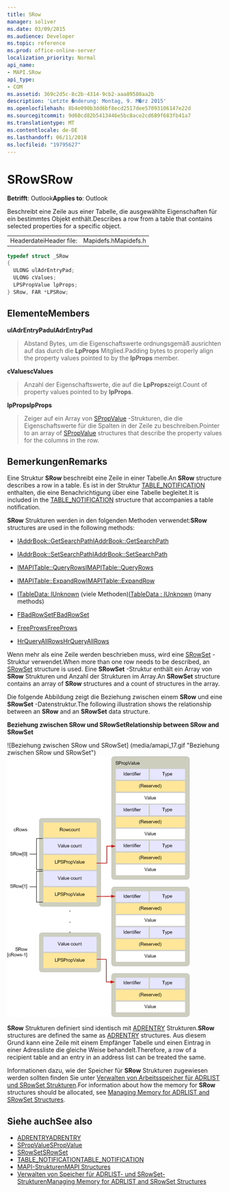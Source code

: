 ```yaml
---
title: SRow
manager: soliver
ms.date: 03/09/2015
ms.audience: Developer
ms.topic: reference
ms.prod: office-online-server
localization_priority: Normal
api_name:
- MAPI.SRow
api_type:
- COM
ms.assetid: 369c2d5c-8c2b-4314-9cb2-aaa89580aa2b
description: 'Letzte �nderung: Montag, 9. M�rz 2015'
ms.openlocfilehash: 8b4e090b3dd6bf8ecd2517dee57093106147e22d
ms.sourcegitcommit: 9d60cd82b5413446e5bc8ace2cd689f683fb41a7
ms.translationtype: MT
ms.contentlocale: de-DE
ms.lasthandoff: 06/11/2018
ms.locfileid: "19795627"
---
```

# <a name="srow"></a><span data-ttu-id="7ea5b-103">SRow</span><span class="sxs-lookup"><span data-stu-id="7ea5b-103">SRow</span></span>

<span data-ttu-id="7ea5b-104">**Betrifft**: Outlook</span><span class="sxs-lookup"><span data-stu-id="7ea5b-104">**Applies to**: Outlook</span></span> 
  
<span data-ttu-id="7ea5b-105">Beschreibt eine Zeile aus einer Tabelle, die ausgewählte Eigenschaften für ein bestimmtes Objekt enthält.</span><span class="sxs-lookup"><span data-stu-id="7ea5b-105">Describes a row from a table that contains selected properties for a specific object.</span></span> 
  
|||
|:-----|:-----|
|<span data-ttu-id="7ea5b-106">Headerdatei</span><span class="sxs-lookup"><span data-stu-id="7ea5b-106">Header file:</span></span>  <br/> |<span data-ttu-id="7ea5b-107">Mapidefs.h</span><span class="sxs-lookup"><span data-stu-id="7ea5b-107">Mapidefs.h</span></span>  <br/> |
   
```cpp
typedef struct _SRow
{
  ULONG ulAdrEntryPad;
  ULONG cValues;
  LPSPropValue lpProps;
} SRow, FAR *LPSRow;

```

## <a name="members"></a><span data-ttu-id="7ea5b-108">Elemente</span><span class="sxs-lookup"><span data-stu-id="7ea5b-108">Members</span></span>

<span data-ttu-id="7ea5b-109">**ulAdrEntryPad**</span><span class="sxs-lookup"><span data-stu-id="7ea5b-109">**ulAdrEntryPad**</span></span>
  
> <span data-ttu-id="7ea5b-110">Abstand Bytes, um die Eigenschaftswerte ordnungsgemäß ausrichten auf das durch die **LpProps** Mitglied.</span><span class="sxs-lookup"><span data-stu-id="7ea5b-110">Padding bytes to properly align the property values pointed to by the **lpProps** member.</span></span> 
    
<span data-ttu-id="7ea5b-111">**cValues**</span><span class="sxs-lookup"><span data-stu-id="7ea5b-111">**cValues**</span></span>
  
> <span data-ttu-id="7ea5b-112">Anzahl der Eigenschaftswerte, die auf die **LpProps**zeigt.</span><span class="sxs-lookup"><span data-stu-id="7ea5b-112">Count of property values pointed to by **lpProps**.</span></span> 
    
<span data-ttu-id="7ea5b-113">**lpProps**</span><span class="sxs-lookup"><span data-stu-id="7ea5b-113">**lpProps**</span></span>
  
> <span data-ttu-id="7ea5b-114">Zeiger auf ein Array von [SPropValue](spropvalue.md) -Strukturen, die die Eigenschaftswerte für die Spalten in der Zeile zu beschreiben.</span><span class="sxs-lookup"><span data-stu-id="7ea5b-114">Pointer to an array of [SPropValue](spropvalue.md) structures that describe the property values for the columns in the row.</span></span> 
    
## <a name="remarks"></a><span data-ttu-id="7ea5b-115">Bemerkungen</span><span class="sxs-lookup"><span data-stu-id="7ea5b-115">Remarks</span></span>

<span data-ttu-id="7ea5b-116">Eine Struktur **SRow** beschreibt eine Zeile in einer Tabelle.</span><span class="sxs-lookup"><span data-stu-id="7ea5b-116">An **SRow** structure describes a row in a table.</span></span> <span data-ttu-id="7ea5b-117">Es ist in der Struktur [TABLE_NOTIFICATION](table_notification.md) enthalten, die eine Benachrichtigung über eine Tabelle begleitet.</span><span class="sxs-lookup"><span data-stu-id="7ea5b-117">It is included in the [TABLE_NOTIFICATION](table_notification.md) structure that accompanies a table notification.</span></span> 
  
<span data-ttu-id="7ea5b-118">**SRow** Strukturen werden in den folgenden Methoden verwendet:</span><span class="sxs-lookup"><span data-stu-id="7ea5b-118">**SRow** structures are used in the following methods:</span></span> 
  
- [<span data-ttu-id="7ea5b-119">IAddrBook::GetSearchPath</span><span class="sxs-lookup"><span data-stu-id="7ea5b-119">IAddrBook::GetSearchPath</span></span>](iaddrbook-getsearchpath.md)
    
- [<span data-ttu-id="7ea5b-120">IAddrBook::SetSearchPath</span><span class="sxs-lookup"><span data-stu-id="7ea5b-120">IAddrBook::SetSearchPath</span></span>](iaddrbook-setsearchpath.md)
    
- [<span data-ttu-id="7ea5b-121">IMAPITable::QueryRows</span><span class="sxs-lookup"><span data-stu-id="7ea5b-121">IMAPITable::QueryRows</span></span>](imapitable-queryrows.md)
    
- [<span data-ttu-id="7ea5b-122">IMAPITable::ExpandRow</span><span class="sxs-lookup"><span data-stu-id="7ea5b-122">IMAPITable::ExpandRow</span></span>](imapitable-expandrow.md)
    
- <span data-ttu-id="7ea5b-123">[ITableData: IUnknown](itabledataiunknown.md) (viele Methoden)</span><span class="sxs-lookup"><span data-stu-id="7ea5b-123">[ITableData : IUnknown](itabledataiunknown.md) (many methods)</span></span> 
    
- [<span data-ttu-id="7ea5b-124">FBadRowSet</span><span class="sxs-lookup"><span data-stu-id="7ea5b-124">FBadRowSet</span></span>](fbadrowset.md)
    
- [<span data-ttu-id="7ea5b-125">FreeProws</span><span class="sxs-lookup"><span data-stu-id="7ea5b-125">FreeProws</span></span>](freeprows.md)
    
- [<span data-ttu-id="7ea5b-126">HrQueryAllRows</span><span class="sxs-lookup"><span data-stu-id="7ea5b-126">HrQueryAllRows</span></span>](hrqueryallrows.md)
    
<span data-ttu-id="7ea5b-127">Wenn mehr als eine Zeile werden beschrieben muss, wird eine [SRowSet](srowset.md) -Struktur verwendet.</span><span class="sxs-lookup"><span data-stu-id="7ea5b-127">When more than one row needs to be described, an [SRowSet](srowset.md) structure is used.</span></span> <span data-ttu-id="7ea5b-128">Eine **SRowSet** -Struktur enthält ein Array von **SRow** Strukturen und Anzahl der Strukturen im Array.</span><span class="sxs-lookup"><span data-stu-id="7ea5b-128">An **SRowSet** structure contains an array of **SRow** structures and a count of structures in the array.</span></span> 
  
<span data-ttu-id="7ea5b-129">Die folgende Abbildung zeigt die Beziehung zwischen einem **SRow** und eine **SRowSet** -Datenstruktur.</span><span class="sxs-lookup"><span data-stu-id="7ea5b-129">The following illustration shows the relationship between an **SRow** and an **SRowSet** data structure.</span></span> 
  
<span data-ttu-id="7ea5b-130">**Beziehung zwischen SRow und SRowSet**</span><span class="sxs-lookup"><span data-stu-id="7ea5b-130">**Relationship between SRow and SRowSet**</span></span>
  
<span data-ttu-id="7ea5b-131">![Beziehung zwischen SRow und SRowSet] (media/amapi_17.gif "Beziehung zwischen SRow und SRowSet")</span><span class="sxs-lookup"><span data-stu-id="7ea5b-131">![Relationship between SRow and SRowSet](media/amapi_17.gif "Relationship between SRow and SRowSet")</span></span>
  
<span data-ttu-id="7ea5b-132">**SRow** Strukturen definiert sind identisch mit [ADRENTRY](adrentry.md) Strukturen.</span><span class="sxs-lookup"><span data-stu-id="7ea5b-132">**SRow** structures are defined the same as [ADRENTRY](adrentry.md) structures.</span></span> <span data-ttu-id="7ea5b-133">Aus diesem Grund kann eine Zeile mit einem Empfänger Tabelle und einen Eintrag in einer Adressliste die gleiche Weise behandelt.</span><span class="sxs-lookup"><span data-stu-id="7ea5b-133">Therefore, a row of a recipient table and an entry in an address list can be treated the same.</span></span> 
  
<span data-ttu-id="7ea5b-134">Informationen dazu, wie der Speicher für **SRow** Strukturen zugewiesen werden sollten finden Sie unter [Verwalten von Arbeitsspeicher für ADRLIST und SRowSet Strukturen](managing-memory-for-adrlist-and-srowset-structures.md).</span><span class="sxs-lookup"><span data-stu-id="7ea5b-134">For information about how the memory for **SRow** structures should be allocated, see [Managing Memory for ADRLIST and SRowSet Structures](managing-memory-for-adrlist-and-srowset-structures.md).</span></span>
  
## <a name="see-also"></a><span data-ttu-id="7ea5b-135">Siehe auch</span><span class="sxs-lookup"><span data-stu-id="7ea5b-135">See also</span></span>

- [<span data-ttu-id="7ea5b-136">ADRENTRY</span><span class="sxs-lookup"><span data-stu-id="7ea5b-136">ADRENTRY</span></span>](adrentry.md)
- [<span data-ttu-id="7ea5b-137">SPropValue</span><span class="sxs-lookup"><span data-stu-id="7ea5b-137">SPropValue</span></span>](spropvalue.md)
- [<span data-ttu-id="7ea5b-138">SRowSet</span><span class="sxs-lookup"><span data-stu-id="7ea5b-138">SRowSet</span></span>](srowset.md)
- [<span data-ttu-id="7ea5b-139">TABLE_NOTIFICATION</span><span class="sxs-lookup"><span data-stu-id="7ea5b-139">TABLE_NOTIFICATION</span></span>](table_notification.md)
- [<span data-ttu-id="7ea5b-140">MAPI-Strukturen</span><span class="sxs-lookup"><span data-stu-id="7ea5b-140">MAPI Structures</span></span>](mapi-structures.md)
- [<span data-ttu-id="7ea5b-141">Verwalten von Speicher für ADRLIST- und SRowSet-Strukturen</span><span class="sxs-lookup"><span data-stu-id="7ea5b-141">Managing Memory for ADRLIST and SRowSet Structures</span></span>](managing-memory-for-adrlist-and-srowset-structures.md)

